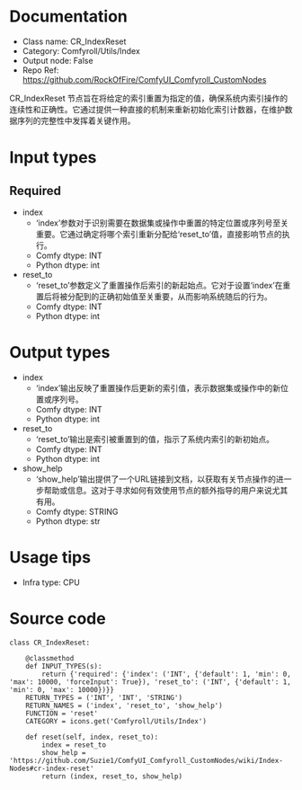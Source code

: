 # Documentation
- Class name: CR_IndexReset
- Category: Comfyroll/Utils/Index
- Output node: False
- Repo Ref: https://github.com/RockOfFire/ComfyUI_Comfyroll_CustomNodes

CR_IndexReset 节点旨在将给定的索引重置为指定的值，确保系统内索引操作的连续性和正确性。它通过提供一种直接的机制来重新初始化索引计数器，在维护数据序列的完整性中发挥着关键作用。

# Input types
## Required
- index
    - ‘index’参数对于识别需要在数据集或操作中重置的特定位置或序列号至关重要。它通过确定将哪个索引重新分配给‘reset_to’值，直接影响节点的执行。
    - Comfy dtype: INT
    - Python dtype: int
- reset_to
    - ‘reset_to’参数定义了重置操作后索引的新起始点。它对于设置‘index’在重置后将被分配到的正确初始值至关重要，从而影响系统随后的行为。
    - Comfy dtype: INT
    - Python dtype: int

# Output types
- index
    - ‘index’输出反映了重置操作后更新的索引值，表示数据集或操作中的新位置或序列号。
    - Comfy dtype: INT
    - Python dtype: int
- reset_to
    - ‘reset_to’输出是索引被重置到的值，指示了系统内索引的新初始点。
    - Comfy dtype: INT
    - Python dtype: int
- show_help
    - ‘show_help’输出提供了一个URL链接到文档，以获取有关节点操作的进一步帮助或信息。这对于寻求如何有效使用节点的额外指导的用户来说尤其有用。
    - Comfy dtype: STRING
    - Python dtype: str

# Usage tips
- Infra type: CPU

# Source code
```
class CR_IndexReset:

    @classmethod
    def INPUT_TYPES(s):
        return {'required': {'index': ('INT', {'default': 1, 'min': 0, 'max': 10000, 'forceInput': True}), 'reset_to': ('INT', {'default': 1, 'min': 0, 'max': 10000})}}
    RETURN_TYPES = ('INT', 'INT', 'STRING')
    RETURN_NAMES = ('index', 'reset_to', 'show_help')
    FUNCTION = 'reset'
    CATEGORY = icons.get('Comfyroll/Utils/Index')

    def reset(self, index, reset_to):
        index = reset_to
        show_help = 'https://github.com/Suzie1/ComfyUI_Comfyroll_CustomNodes/wiki/Index-Nodes#cr-index-reset'
        return (index, reset_to, show_help)
```